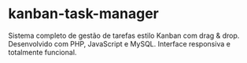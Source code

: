 # kanban-task-manager
Sistema completo de gestão de tarefas estilo Kanban com drag &amp; drop. Desenvolvido com PHP, JavaScript e MySQL. Interface responsiva e totalmente funcional.
